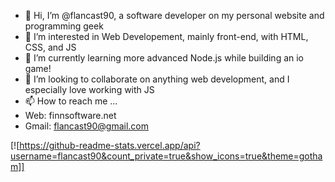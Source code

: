 - 👋 Hi, I’m @flancast90, a software developer on my personal website and programming geek
- 👀 I’m interested in Web Developement, mainly front-end, with HTML, CSS, and JS
- 🌱 I’m currently learning more advanced Node.js while building an io game!
- 💞️ I’m looking to collaborate on anything web development, and I especially love working with JS
- 📫 How to reach me ...
-   Web: finnsoftware.net
-   Gmail: flancast90@gmail.com

[![https://github-readme-stats.vercel.app/api?username=flancast90&count_private=true&show_icons=true&theme=gotham]]
